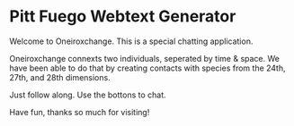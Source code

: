 # Pitt Fuego Webtext Generator

Welcome to Oneiroxchange.
This is a special chatting application.

Oneiroxchange connexts two individuals, seperated by time & space.
We have been able to do that by creating contacts with species from the 24th, 27th, and 28th dimensions.

Just follow along.
Use the bottons to chat.

Have fun,
thanks so much for visiting!
